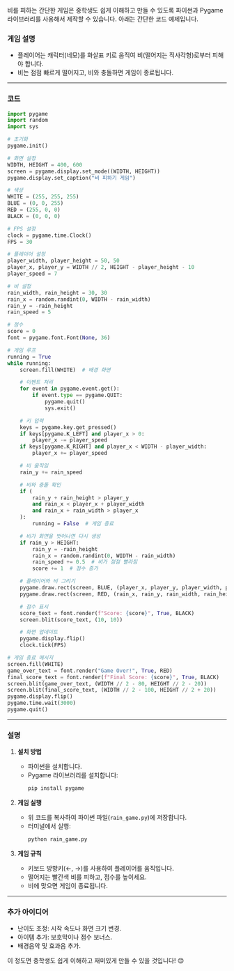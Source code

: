 비를 피하는 간단한 게임은 중학생도 쉽게 이해하고 만들 수 있도록 파이썬과 Pygame 라이브러리를 사용해서 제작할 수 있습니다. 아래는 간단한 코드 예제입니다.

### **게임 설명**
- 플레이어는 캐릭터(네모)를 화살표 키로 움직여 비(떨어지는 직사각형)로부터 피해야 합니다.
- 비는 점점 빠르게 떨어지고, 비와 충돌하면 게임이 종료됩니다.

---

### **코드**

```python
import pygame
import random
import sys

# 초기화
pygame.init()

# 화면 설정
WIDTH, HEIGHT = 400, 600
screen = pygame.display.set_mode((WIDTH, HEIGHT))
pygame.display.set_caption("비 피하기 게임")

# 색상
WHITE = (255, 255, 255)
BLUE = (0, 0, 255)
RED = (255, 0, 0)
BLACK = (0, 0, 0)

# FPS 설정
clock = pygame.time.Clock()
FPS = 30

# 플레이어 설정
player_width, player_height = 50, 50
player_x, player_y = WIDTH // 2, HEIGHT - player_height - 10
player_speed = 7

# 비 설정
rain_width, rain_height = 30, 30
rain_x = random.randint(0, WIDTH - rain_width)
rain_y = -rain_height
rain_speed = 5

# 점수
score = 0
font = pygame.font.Font(None, 36)

# 게임 루프
running = True
while running:
    screen.fill(WHITE)  # 배경 화면

    # 이벤트 처리
    for event in pygame.event.get():
        if event.type == pygame.QUIT:
            pygame.quit()
            sys.exit()

    # 키 입력
    keys = pygame.key.get_pressed()
    if keys[pygame.K_LEFT] and player_x > 0:
        player_x -= player_speed
    if keys[pygame.K_RIGHT] and player_x < WIDTH - player_width:
        player_x += player_speed

    # 비 움직임
    rain_y += rain_speed

    # 비와 충돌 확인
    if (
        rain_y + rain_height > player_y
        and rain_x < player_x + player_width
        and rain_x + rain_width > player_x
    ):
        running = False  # 게임 종료

    # 비가 화면을 벗어나면 다시 생성
    if rain_y > HEIGHT:
        rain_y = -rain_height
        rain_x = random.randint(0, WIDTH - rain_width)
        rain_speed += 0.5  # 비가 점점 빨라짐
        score += 1  # 점수 증가

    # 플레이어와 비 그리기
    pygame.draw.rect(screen, BLUE, (player_x, player_y, player_width, player_height))
    pygame.draw.rect(screen, RED, (rain_x, rain_y, rain_width, rain_height))

    # 점수 표시
    score_text = font.render(f"Score: {score}", True, BLACK)
    screen.blit(score_text, (10, 10))

    # 화면 업데이트
    pygame.display.flip()
    clock.tick(FPS)

# 게임 종료 메시지
screen.fill(WHITE)
game_over_text = font.render("Game Over!", True, RED)
final_score_text = font.render(f"Final Score: {score}", True, BLACK)
screen.blit(game_over_text, (WIDTH // 2 - 80, HEIGHT // 2 - 20))
screen.blit(final_score_text, (WIDTH // 2 - 100, HEIGHT // 2 + 20))
pygame.display.flip()
pygame.time.wait(3000)
pygame.quit()
```

---

### **설명**
1. **설치 방법**
   - 파이썬을 설치합니다.
   - Pygame 라이브러리를 설치합니다:
     ```bash
     pip install pygame
     ```

2. **게임 실행**
   - 위 코드를 복사하여 파이썬 파일(`rain_game.py`)에 저장합니다.
   - 터미널에서 실행:
     ```bash
     python rain_game.py
     ```

3. **게임 규칙**
   - 키보드 방향키(←, →)를 사용하여 플레이어를 움직입니다.
   - 떨어지는 빨간색 비를 피하고, 점수를 높이세요.
   - 비에 맞으면 게임이 종료됩니다.

---

### **추가 아이디어**
- 난이도 조정: 시작 속도나 화면 크기 변경.
- 아이템 추가: 보호막이나 점수 보너스.
- 배경음악 및 효과음 추가.

이 정도면 중학생도 쉽게 이해하고 재미있게 만들 수 있을 것입니다! 😊